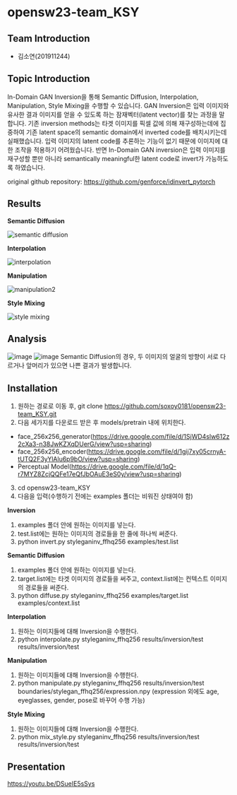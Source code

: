 # opensw23-team_KSY

## Team Introduction
- 김소연(201911244)

## Topic Introduction
In-Domain GAN Inversion을 통해 Semantic Diffusion, Interpolation, Manipulation, Style Mixing을 수행할 수 있습니다. 
GAN Inversion은 입력 이미지와 유사한 결과 이미지를 얻을 수 있도록 하는 잠재벡터(latent vector)를 찾는 과정을 말합니다. 기존 inversion methods는 타겟 이미지를 픽셀 값에 의해 재구성하는데에 집중하여 기존 latent space의 semantic domain에서 inverted code를 배치시키는데 실패했습니다. 입력 이미지의 latent code를 추론하는 기능이 없기 때문에 이미지에 대한 조작을 적용하기 어려웠습니다. 반면 In-Domain GAN inversion은 입력 이미지를 재구성할 뿐만 아니라 semantically meaningful한 latent code로 invert가 가능하도록 하였습니다.

original github repository: https://github.com/genforce/idinvert_pytorch

## Results

**Semantic Diffusion**

![semantic diffusion](https://github.com/soxoy0181/opensw23-team_KSY/assets/127181364/6639c575-bd96-4a63-b5dd-507bf17b5af0)


**Interpolation** 

![interpolation](https://github.com/soxoy0181/opensw23-team_KSY/assets/127181364/a46ef077-9618-495d-964f-252798353ed9)


**Manipulation**

![manipulation2](https://github.com/soxoy0181/opensw23-team_KSY/assets/127181364/4edc0e4a-ff66-417f-bc6b-39f2bdefc8d0)

**Style Mixing**

![style mixing](https://github.com/soxoy0181/opensw23-team_KSY/assets/127181364/e0d84ddb-8761-42cd-b8bb-18376924ea0e)


## Analysis

![image](https://github.com/soxoy0181/opensw23-team_KSY/assets/127181364/3a58b1d5-974a-44d3-a4e9-e106866e8262)
![image](https://github.com/soxoy0181/opensw23-team_KSY/assets/127181364/ee668edb-f6f2-4a44-8a5e-1de968d10319)
Semantic Diffusion의 경우, 두 이미지의 얼굴의 방향이 서로 다르거나 앞머리가 있으면 나쁜 결과가 발생합니다.

## Installation
1. 원하는 경로로 이동 후, git clone https://github.com/soxoy0181/opensw23-team_KSY.git
2. 다음 세가지를 다운로드 받은 후 models/pretrain 내에 위치한다.
- face_256x256_generator(https://drive.google.com/file/d/1SjWD4slw612z2cXa3-n38JwKZXqDUerG/view?usp=sharing)
- face_256x256_encoder(https://drive.google.com/file/d/1gij7xy05crnyA-tUTQ2F3yYlAlu6p9bO/view?usp=sharing)
- Perceptual Model(https://drive.google.com/file/d/1qQ-r7MYZ8ZcjQQFe17eQfJbOAuE3eS0y/view?usp=sharing)
3. cd opensw23-team_KSY
4. 다음을 입력(수행하기 전에는 examples 폴더는 비워진 상태여야 함)

**Inversion**
1) examples 폴더 안에 원하는 이미지를 넣는다.
2) test.list에는 원하는 이미지의 경로들을 한 줄에 하나씩 써준다.
3) python invert.py styleganinv_ffhq256 examples/test.list

**Semantic Diffusion**
1) examples 폴더 안에 원하는 이미지를 넣는다.
2) target.list에는 타겟 이미지의 경로들을 써주고, context.list에는 컨텍스트 이미지의 경로들을 써준다.
3) python diffuse.py styleganinv_ffhq256 examples/target.list examples/context.list

**Interpolation** 
1) 원하는 이미지들에 대해 Inversion을 수행한다.
2) python interpolate.py styleganinv_ffhq256 results/inversion/test results/inversion/test

**Manipulation**
1) 원하는 이미지들에 대해 Inversion을 수행한다.
2) python manipulate.py styleganinv_ffhq256 results/inversion/test boundaries/stylegan_ffhq256/expression.npy (expression 외에도 age, eyeglasses, gender, pose로 바꾸어 수행 가능)

**Style Mixing**
1) 원하는 이미지들에 대해 Inversion을 수행한다.
2) python mix_style.py styleganinv_ffhq256 results/inversion/test results/inversion/test

## Presentation
https://youtu.be/DSueIE5sSys
